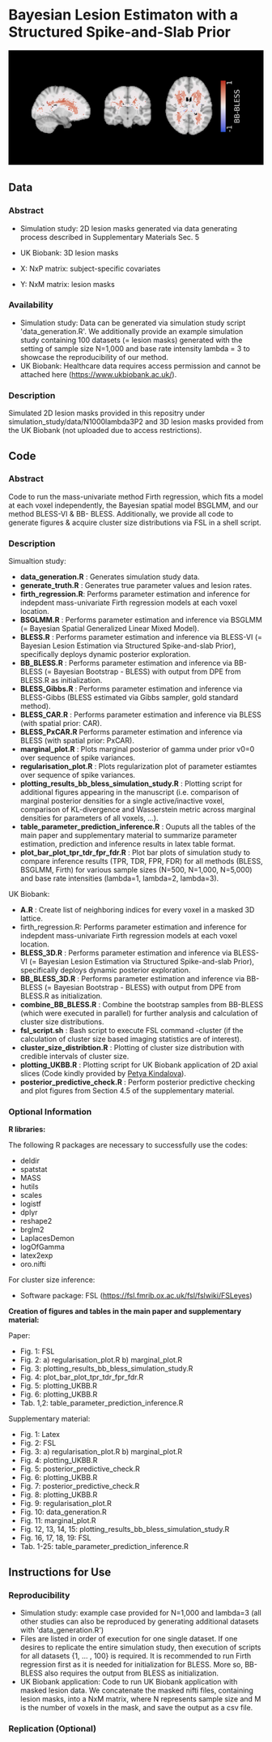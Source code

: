 # Bayesian Lesion Estimaton with a Structured Spike-and-Slab Prior

![alt text](https://github.com/annamenacher/BLESS/blob/main/bb_bless_maps.png?raw=true)

## Data

### Abstract
- Simulation study: 2D lesion masks generated via data generating process described in Supplementary Materials Sec. 5
- UK Biobank: 3D lesion masks

- X: NxP matrix: subject-specific covariates
- Y: NxM matrix: lesion masks

### Availability 
- Simulation study: Data can be generated via simulation study script 'data_generation.R'. We additionally provide an example simulation study containing 100 datasets (= lesion masks) generated with the setting of sample size N=1,000 and base rate intensity lambda = 3 to showcase the reproducibility of our method. 
- UK Biobank: Healthcare data requires access permission and cannot be attached here (https://www.ukbiobank.ac.uk/).

### Description
Simulated 2D lesion masks provided in this repositry under simulation_study/data/N1000lambda3P2 and 3D lesion masks provided from the UK Biobank (not uploaded due to access restrictions).

## Code

### Abstract 
Code to run the mass-univariate method Firth regression, which fits a model at each voxel independently, the Bayesian spatial model BSGLMM, and our method BLESS-VI & BB- BLESS. Additionally, we provide all code to generate figures & acquire cluster size distributions via FSL in a shell script.

### Description 

Simualtion study:
- **data_generation.R** : Generates simulation study data.
- **generate_truth.R** : Generates true parameter values and lesion rates.
- **firth_regression.R**: Performs parameter estimation and inference for indepdent mass-univariate Firth regression models at each voxel location. 
- **BSGLMM.R** : Performs parameter estimation and inference via BSGLMM (= Bayesian Spatial Generalized Linear Mixed Model).
- **BLESS.R** : Performs parameter estimation and inference via BLESS-VI (= Bayesian Lesion Estimation via Structured Spike-and-slab Prior), specifically deploys dynamic posterior exploration.
- **BB_BLESS.R** : Performs parameter estimation and inference via BB-BLESS (= Bayesian Bootstrap - BLESS) with output from DPE from BLESS.R as initialization.
- **BLESS_Gibbs.R** : Performs parameter estimation and inference via BLESS-Gibbs (BLESS estimated via Gibbs sampler, gold standard method).
- **BLESS_CAR.R** : Performs parameter estimation and inference via BLESS (with spatial prior: CAR).
- **BLESS_PxCAR.R** Performs parameter estimation and inference via BLESS (with spatial prior: PxCAR).
- **marginal_plot.R** : Plots marginal posterior of gamma under prior v0=0 over sequence of spike variances.
- **regularisation_plot.R** : Plots regularization plot of parameter estiamtes over sequence of spike variances.
- **plotting_results_bb_bless_simulation_study.R** : Plotting script for additional figures appearing in the manuscript (i.e. comparison of marginal posterior densities for a single active/inactive voxel, comparison of KL-divergence and Wasserstein metric across marginal densities for parameters of all voxels, ...). 
- **table_parameter_prediction_inference.R** : Ouputs all the tables of the main paper and supplementary material to summarize parameter estimation, prediction and inference results in latex table format.
- **plot_bar_plot_tpr_tdr_fpr_fdr.R** : Plot bar plots of simulation study to compare inference results (TPR, TDR, FPR, FDR) for all methods (BLESS, BSGLMM, Firth) for various sample sizes (N=500, N=1,000, N=5,000) and base rate intensities (lambda=1, lambda=2, lambda=3).
  
UK Biobank:
- **A.R** : Create list of neighboring indices for every voxel in a masked 3D lattice. 
- firth_regression.R: Performs parameter estimation and inference for indepdent mass-univariate Firth regression models at each voxel location. 
- **BLESS_3D.R** : Performs parameter estimation and inference via BLESS-VI (= Bayesian Lesion Estimation via Structured Spike-and-slab Prior), specifically deploys dynamic posterior exploration.
- **BB_BLESS_3D.R** : Performs parameter estimation and inference via BB-BLESS (= Bayesian Bootstrap - BLESS) with output from DPE from BLESS.R as initialization.
- **combine_BB_BLESS.R** : Combine the bootstrap samples from BB-BLESS (which were executed in parallel) for further analysis and calculation of cluster size distributions.
- **fsl_script.sh** : Bash script to execute FSL command -cluster (if the calculation of cluster size based imaging statistics are of interest).
- **cluster_size_distribtion.R** : Plotting of cluster size distribution with credible intervals of cluster size.
- **plotting_UKBB.R** : Plotting script for UK Biobank application of 2D axial slices (Code kindly provided by [Petya Kindalova](https://github.com/petyakindalova)).
- **posterior_predictive_check.R** : Perform posterior predictive checking and plot figures from Section 4.5 of the supplementary material. 

### Optional Information 

**R libraries:**

The following R packages are necessary to successfully use the codes:

- deldir
- spatstat
- MASS
- hutils
- scales
- logistf
- dplyr
- reshape2
- brglm2
- LaplacesDemon
- logOfGamma
- latex2exp
- oro.nifti

For cluster size inference: 
- Software package: FSL (https://fsl.fmrib.ox.ac.uk/fsl/fslwiki/FSLeyes)

**Creation of figures and tables in the main paper and supplementary material:**

Paper:
- Fig. 1: FSL
- Fig. 2: a) regularisation_plot.R b) marginal_plot.R
- Fig. 3: plotting_results_bb_bless_simulation_study.R
- Fig. 4: plot_bar_plot_tpr_tdr_fpr_fdr.R
- Fig. 5: plotting_UKBB.R
- Fig. 6: plotting_UKBB.R
- Tab. 1,2: table_parameter_prediction_inference.R

Supplementary material:
- Fig. 1: Latex
- Fig. 2: FSL
- Fig. 3: a) regularisation_plot.R b) marginal_plot.R
- Fig. 4: plotting_UKBB.R
- Fig. 5: posterior_predictive_check.R
- Fig. 6: plotting_UKBB.R
- Fig. 7: posterior_predictive_check.R
- Fig. 8: plotting_UKBB.R
- Fig. 9: regularisation_plot.R
- Fig. 10: data_generation.R
- Fig. 11: marginal_plot.R
- Fig. 12, 13, 14, 15: plotting_results_bb_bless_simulation_study.R
- Fig. 16, 17, 18, 19: FSL
- Tab. 1-25: table_parameter_prediction_inference.R

## Instructions for Use

### Reproducibility
- Simulation study: example case provided for N=1,000 and lambda=3 (all other studies can also be reproduced by generating additional datasets with 'data_generation.R')
- Files are listed in order of execution for one single dataset. If one desires to replicate the entire simulation study, then execution of scripts for all datasets {1, ... , 100} is required. It is recommended to run Firth regression first as it is needed for initialization for BLESS. More so, BB-BLESS also requires the output from BLESS as initialization. 
- UK Biobank application: Code to run UK Biobank application with masked lesion data. We concatenate the masked nifti files, containing lesion masks, into a NxM matrix, where N represents sample size and M is the number of voxels in the mask, and save the output as a csv file. 

### Replication (Optional)
